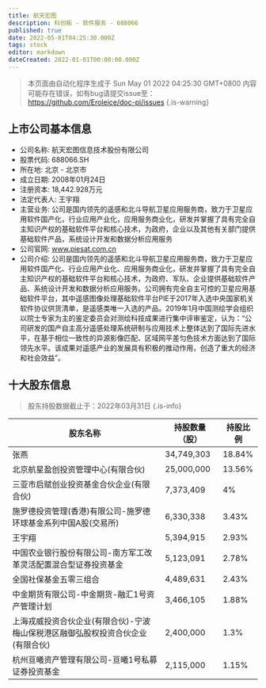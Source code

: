 ```yaml
---
title: 航天宏图
description: 科创板 - 软件服务 - 688066
published: true
date: 2022-05-01T04:25:30.000Z
tags: stock
editor: markdown
dateCreated: 2022-01-01T00:00:00.000Z
---
```


> 本页面由自动化程序生成于 Sun May 01 2022 04:25:30 GMT+0800
> 内容可能存在错误，如有bug请提交issue至：https://github.com/Eroleice/doc-pi/issues
{.is-warning}

## 上市公司基本信息
- 公司名称: 航天宏图信息技术股份有限公司
- 股票代码: 688066.SH
- 所在地: 北京 - 北京市
- 成立日期: 2008年01月24日
- 注册资本: 18,442.928万元
- 法定代表人: 王宇翔
- 主营业务: 公司是国内领先的遥感和北斗导航卫星应用服务商，致力于卫星应用软件国产化，行业应用产业化，应用服务商业化，研发并掌握了具有完全自主知识产权的基础软件平台和核心技术，为政府，企业以及其他有关部门提供基础软件产品，系统设计开发和数据分析应用服务
- 公司官网: www.piesat.com.cn
- 公司介绍: 公司是国内领先的遥感和北斗导航卫星应用服务商，致力于卫星应用软件国产化、行业应用产业化、应用服务商业化，研发并掌握了具有完全自主知识产权的基础软件平台和核心技术，为政府、军队、企业提供基础软件产品、系统设计开发和数据分析应用服务。公司拥有完全自主可控的卫星应用基础软件平台，其中遥感图像处理基础软件平台PIE于2017年入选中央国家机关软件协议供货清单，是遥感类唯一入选的产品。2019年1月中国测绘学会组织以院士专家为主的鉴定委员会对测绘科技成果进行集中评审鉴定，认为：“公司研发的国产自主高分遥感处理系统研制与应用技术上整体达到了国际先进水平，在基于相位一致性的异源影像匹配、区域网平差匀色技术方面达到了国际领先水平。该成果对遥感产业的发展具有积极的推动作用，创造了重大的经济和社会效益”。


## 十大股东信息
> 股东持股数据截止于：2022年03月31日
{.is-info}

| 股东名称 | 持股数量（股） | 持股比例 |
| --- | --- | --- |
| 张燕 | 34,749,303 | 18.84% |
| 北京航星盈创投资管理中心(有限合伙) | 25,000,000 | 13.56% |
| 三亚市启赋创业投资基金合伙企业(有限合伙) | 7,373,409 | 4% |
| 施罗德投资管理(香港)有限公司-施罗德环球基金系列中国A股(交易所) | 6,330,338 | 3.43% |
| 王宇翔 | 5,394,915 | 2.93% |
| 中国农业银行股份有限公司-南方军工改革灵活配置混合型证券投资基金 | 5,123,091 | 2.78% |
| 全国社保基金五零三组合 | 4,489,631 | 2.43% |
| 中金期货有限公司-中金期货-融汇1号资产管理计划 | 3,466,105 | 1.88% |
| 上海戎威投资合伙企业(有限合伙)-宁波梅山保税港区融御弘股权投资合伙企业(有限合伙) | 2,400,000 | 1.3% |
| 杭州亘曦资产管理有限公司-亘曦1号私募证券投资基金 | 2,115,000 | 1.15% |




